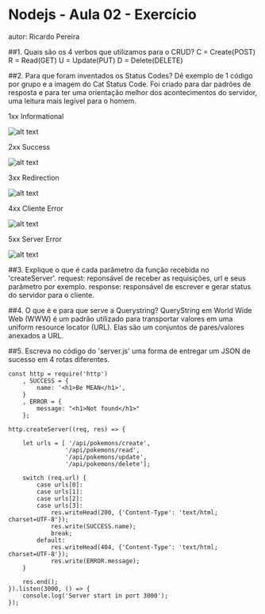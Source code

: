 # Nodejs - Aula 02 - Exercício
autor: Ricardo Pereira

##1. Quais são os 4 verbos que utilizamos para o CRUD?
C = Create(POST)
R = Read(GET)
U = Update(PUT)
D = Delete(DELETE)

##2. Para que foram inventados os Status Codes? Dê exemplo de 1 código por grupo e a imagem do Cat Status Code.
Foi criado para dar padrões de resposta e para ter uma orientação melhor dos acontecimentos do servidor, uma leitura mais legível para o homem.

1xx Informational

![alt text](https://http.cat/100)

2xx Success

![alt text](https://http.cat/200)

3xx Redirection

![alt text](https://http.cat/300)

4xx Cliente Error

![alt text](https://http.cat/400)

5xx Server Error

![alt text](https://http.cat/500)

##3. Explique o que é cada parâmetro da função recebida no 'createServer'.
request: reponsável de receber as requisições, url e seus parâmetro por exemplo.
response: responsável de escrever e gerar status do servidor para o cliente.

##4. O que é e para que serve a Querystring?
QueryString em World Wide Web (WWW) é um padrão utilizado para transportar valores em uma uniform resource locator (URL).
Elas são um conjuntos de pares/valores anexados a URL.

##5. Escreva no código do 'server.js' uma forma de entregar um JSON de sucesso em 4 rotas diferentes.
```
const http = require('http')
    , SUCCESS = {
        name: '<h1>Be MEAN</h1>',
    }
    , ERROR = {
        message: "<h1>Not found</h1>"
    };

http.createServer((req, res) => {
    
    let urls = [ '/api/pokemons/create', 
                '/api/pokemons/read', 
                '/api/pokemons/update', 
                '/api/pokemons/delete'];
                
    switch (req.url) {
        case urls[0]:
        case urls[1]:
        case urls[2]:
        case urls[3]:
            res.writeHead(200, {'Content-Type': 'text/html; charset=UTF-8'});
            res.write(SUCCESS.name);
            break;
        default:
            res.writeHead(404, {'Content-Type': 'text/html; charset=UTF-8'});
            res.write(ERROR.message);
    }

    res.end();
}).listen(3000, () => {
    console.log('Server start in port 3000');
});
```